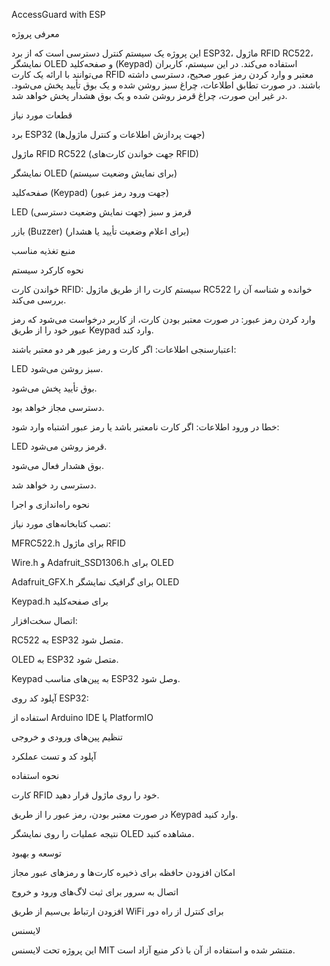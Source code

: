 AccessGuard with ESP

معرفی پروژه

این پروژه یک سیستم کنترل دسترسی است که از برد ESP32، ماژول RFID RC522، نمایشگر OLED و صفحه‌کلید (Keypad) استفاده می‌کند. در این سیستم، کاربران می‌توانند با ارائه یک کارت RFID معتبر و وارد کردن رمز عبور صحیح، دسترسی داشته باشند. در صورت تطابق اطلاعات، چراغ سبز روشن شده و یک بوق تأیید پخش می‌شود. در غیر این صورت، چراغ قرمز روشن شده و یک بوق هشدار پخش خواهد شد.

قطعات مورد نیاز

برد ESP32 (جهت پردازش اطلاعات و کنترل ماژول‌ها)

ماژول RFID RC522 (جهت خواندن کارت‌های RFID)

نمایشگر OLED (برای نمایش وضعیت سیستم)

صفحه‌کلید (Keypad) (جهت ورود رمز عبور)

LED قرمز و سبز (جهت نمایش وضعیت دسترسی)

بازر (Buzzer) (برای اعلام وضعیت تأیید یا هشدار)

منبع تغذیه مناسب

نحوه کارکرد سیستم

خواندن کارت RFID: سیستم کارت را از طریق ماژول RC522 خوانده و شناسه آن را بررسی می‌کند.

وارد کردن رمز عبور: در صورت معتبر بودن کارت، از کاربر درخواست می‌شود که رمز عبور خود را از طریق Keypad وارد کند.

اعتبارسنجی اطلاعات: اگر کارت و رمز عبور هر دو معتبر باشند:

LED سبز روشن می‌شود.

بوق تأیید پخش می‌شود.

دسترسی مجاز خواهد بود.

خطا در ورود اطلاعات: اگر کارت نامعتبر باشد یا رمز عبور اشتباه وارد شود:

LED قرمز روشن می‌شود.

بوق هشدار فعال می‌شود.

دسترسی رد خواهد شد.

نحوه راه‌اندازی و اجرا

نصب کتابخانه‌های مورد نیاز:

MFRC522.h برای ماژول RFID

Wire.h و Adafruit_SSD1306.h برای OLED

Adafruit_GFX.h برای گرافیک نمایشگر OLED

Keypad.h برای صفحه‌کلید

اتصال سخت‌افزار:

RC522 به ESP32 متصل شود.

OLED به ESP32 متصل شود.

Keypad به پین‌های مناسب ESP32 وصل شود.

آپلود کد روی ESP32:

استفاده از Arduino IDE یا PlatformIO

تنظیم پین‌های ورودی و خروجی

آپلود کد و تست عملکرد

نحوه استفاده

کارت RFID خود را روی ماژول قرار دهید.

در صورت معتبر بودن، رمز عبور را از طریق Keypad وارد کنید.

نتیجه عملیات را روی نمایشگر OLED مشاهده کنید.

توسعه و بهبود

امکان افزودن حافظه برای ذخیره کارت‌ها و رمزهای عبور مجاز

اتصال به سرور برای ثبت لاگ‌های ورود و خروج

افزودن ارتباط بی‌سیم از طریق WiFi برای کنترل از راه دور

لایسنس

این پروژه تحت لایسنس MIT منتشر شده و استفاده از آن با ذکر منبع آزاد است.

